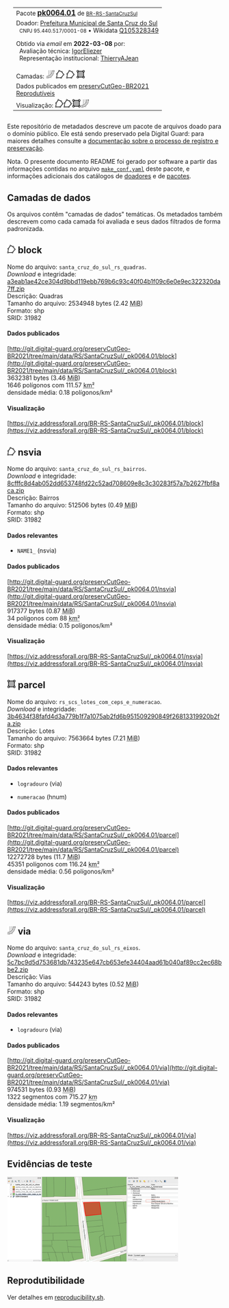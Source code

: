 <aside>
<table align="right" style="padding: 1em">
<tr><td>Pacote <a target="_git" title="link canônico para o git deste pacote" href="http://git.digital-guard.org/preserv-BR/blob/main/data/RS/SantaCruzSul/_pk0064.01"><big><b>pk0064.01</b></big></a> de <small><a target="_osmcodes" title="Jurisdição" href="https://osm.codes/BR-RS-SantaCruzSul">BR-RS-SantaCruzSul</a></small>
</td></tr>
<tr><td>
Doador: <a rel="external" target="_doador" href="https://www.santacruz.rs.gov.br">Prefeitura Municipal de Santa Cruz do Sul</a>
<br/>&nbsp; <small>CNPJ 95.440.517/0001-08</small> • Wikidata <a rel="external" target="_doador" title="link descritor Wikidata do doador" href="https://www.wikidata.org/wiki/Q105328349">Q105328349</a></small><br/>

Obtido via <i>email</i> em <b>2022-03-08</b> por:
<br/>&nbsp; Avaliação técnica: <a rel="external" target="_gitPerson" title="usuário Git" href="https://github.com/IgorEliezer">IgorEliezer</a>
<br/>&nbsp; Representação institucional: <a rel="external" target="_gitPerson" title="usuário Git" href="https://github.com/ThierryAJean">ThierryAJean</a><br/>
</td></tr>
<tr><td>Camadas: <a title="via" href="#-via"><img src="https://raw.githubusercontent.com/digital-guard/preserv/main/docs/assets/layerIcon-via.png" alt="via" width="20"/></a> <a title="block" href="#-block"><img src="https://raw.githubusercontent.com/digital-guard/preserv/main/docs/assets/layerIcon-block.png" alt="block" width="20"/></a> <a title="nsvia" href="#-nsvia"><img src="https://raw.githubusercontent.com/digital-guard/preserv/main/docs/assets/layerIcon-nsvia.png" alt="nsvia" width="20"/></a> <a title="parcel" href="#-parcel"><img src="https://raw.githubusercontent.com/digital-guard/preserv/main/docs/assets/layerIcon-parcel.png" alt="parcel" width="20"/></a> </td></tr>
<tr><td>Dados publicados em <a href="http://git.digital-guard.org/preservCutGeo-BR2021/tree/main/data/RS/SantaCruzSul/_pk0064.01">preservCutGeo-BR2021</a><br/><a href="#reprodutibilidade">Reprodutíveis</a></td></tr>
<tr><td>Visualização: <a title="block" href="https://viz.addressforall.org/BR-RS-SantaCruzSul/_pk0064.01/block"><img src="https://raw.githubusercontent.com/digital-guard/preserv/main/docs/assets/layerIcon-block.png" alt="block" width="20"/></a><a title="nsvia" href="https://viz.addressforall.org/BR-RS-SantaCruzSul/_pk0064.01/nsvia"><img src="https://raw.githubusercontent.com/digital-guard/preserv/main/docs/assets/layerIcon-nsvia.png" alt="nsvia" width="20"/></a><a title="parcel" href="https://viz.addressforall.org/BR-RS-SantaCruzSul/_pk0064.01/parcel"><img src="https://raw.githubusercontent.com/digital-guard/preserv/main/docs/assets/layerIcon-parcel.png" alt="parcel" width="20"/></a><a title="via" href="https://viz.addressforall.org/BR-RS-SantaCruzSul/_pk0064.01/via"><img src="https://raw.githubusercontent.com/digital-guard/preserv/main/docs/assets/layerIcon-via.png" alt="via" width="20"/></a></td></tr>
</table>
</aside>

<section>

Este repositório de metadados descreve um pacote de arquivos doado para o domínio público. Ele está sendo preservado pela Digital Guard: para maiores detalhes consulte a [documentação sobre o processo de registro e preservação](https://wiki.addressforall.org/doc/Documentação_Digital-guard).

Nota. O presente documento README foi gerado por software a partir das informações contidas no arquivo [`make_conf.yaml`](make_conf.yaml) deste pacote, e informações adicionais dos catálogos de [doadores](https://git.digital-guard.org/preserv-BR/blob/main/data/donor.csv) e de [pacotes](https://git.digital-guard.org/preserv-BR/blob/main/data/donatedPack.csv).

# Camadas de dados

Os arquivos contêm "camadas de dados" temáticas. Os metadados também descrevem como cada camada foi avaliada e seus dados filtrados de forma padronizada.

## <img src="https://raw.githubusercontent.com/digital-guard/preserv/main/docs/assets/layerIcon-block.png" alt="block" width="20"/> block

Nome do arquivo: `santa_cruz_do_sul_rs_quadras`.<br/>*Download* e integridade: [a3eab1ae42ce304d9bbd119ebb769b6c93c40f04b1f09c6e0e9ec322320da7ff.zip](http://dl.digital-guard.org/a3eab1ae42ce304d9bbd119ebb769b6c93c40f04b1f09c6e0e9ec322320da7ff.zip)<br/>Descrição: Quadras<br/>Tamanho do arquivo: 2534948 bytes (2.42 <abbr title="mebibyte">MiB</abbr>)<br/>Formato: shp<br/>SRID: 31982

#### Dados publicados
[http://git.digital-guard.org/preservCutGeo-BR2021/tree/main/data/RS/SantaCruzSul/_pk0064.01/block](http://git.digital-guard.org/preservCutGeo-BR2021/tree/main/data/RS/SantaCruzSul/_pk0064.01/block)<br/>3632381 bytes (3.46 <abbr title="mebibyte">MiB</abbr>)<br/>1646 polígonos com 111.57 <abbr title="quilômetros quadrados">km²</abbr><br/>densidade média: 0.18 polígonos/km²

#### Visualização
[https://viz.addressforall.org/BR-RS-SantaCruzSul/_pk0064.01/block](https://viz.addressforall.org/BR-RS-SantaCruzSul/_pk0064.01/block)
## <img src="https://raw.githubusercontent.com/digital-guard/preserv/main/docs/assets/layerIcon-nsvia.png" alt="nsvia" width="20"/> nsvia

Nome do arquivo: `santa_cruz_do_sul_rs_bairros`.<br/>*Download* e integridade: [8cfffc8d4ab052dd653748fd22c52ad708609e8c3c30283f57a7b2627fbf8aca.zip](http://dl.digital-guard.org/8cfffc8d4ab052dd653748fd22c52ad708609e8c3c30283f57a7b2627fbf8aca.zip)<br/>Descrição: Bairros<br/>Tamanho do arquivo: 512506 bytes (0.49 <abbr title="mebibyte">MiB</abbr>)<br/>Formato: shp<br/>SRID: 31982

#### Dados relevantes
* `NAME1_` (nsvia)

#### Dados publicados
[http://git.digital-guard.org/preservCutGeo-BR2021/tree/main/data/RS/SantaCruzSul/_pk0064.01/nsvia](http://git.digital-guard.org/preservCutGeo-BR2021/tree/main/data/RS/SantaCruzSul/_pk0064.01/nsvia)<br/>917377 bytes (0.87 <abbr title="mebibyte">MiB</abbr>)<br/>34 polígonos com 88 <abbr title="quilômetros quadrados">km²</abbr><br/>densidade média: 0.15 polígonos/km²

#### Visualização
[https://viz.addressforall.org/BR-RS-SantaCruzSul/_pk0064.01/nsvia](https://viz.addressforall.org/BR-RS-SantaCruzSul/_pk0064.01/nsvia)
## <img src="https://raw.githubusercontent.com/digital-guard/preserv/main/docs/assets/layerIcon-parcel.png" alt="parcel" width="20"/> parcel

Nome do arquivo: `rs_scs_lotes_com_ceps_e_numeracao`.<br/>*Download* e integridade: [3b4634f38fafd4d3a779b1f7a1075ab2fd6b951509290849f26813319920b2fa.zip](http://dl.digital-guard.org/3b4634f38fafd4d3a779b1f7a1075ab2fd6b951509290849f26813319920b2fa.zip)<br/>Descrição: Lotes<br/>Tamanho do arquivo: 7563664 bytes (7.21 <abbr title="mebibyte">MiB</abbr>)<br/>Formato: shp<br/>SRID: 31982

#### Dados relevantes
* `logradouro` (via)

* `numeracao` (hnum)

#### Dados publicados
[http://git.digital-guard.org/preservCutGeo-BR2021/tree/main/data/RS/SantaCruzSul/_pk0064.01/parcel](http://git.digital-guard.org/preservCutGeo-BR2021/tree/main/data/RS/SantaCruzSul/_pk0064.01/parcel)<br/>12272728 bytes (11.7 <abbr title="mebibyte">MiB</abbr>)<br/>45351 polígonos com 116.24 <abbr title="quilômetros quadrados">km²</abbr><br/>densidade média: 0.56 polígonos/km²

#### Visualização
[https://viz.addressforall.org/BR-RS-SantaCruzSul/_pk0064.01/parcel](https://viz.addressforall.org/BR-RS-SantaCruzSul/_pk0064.01/parcel)
## <img src="https://raw.githubusercontent.com/digital-guard/preserv/main/docs/assets/layerIcon-via.png" alt="via" width="20"/> via

Nome do arquivo: `santa_cruz_do_sul_rs_eixos`.<br/>*Download* e integridade: [5c7bc9d5d753681db743235e647cb653efe34404aad61b040af89cc2ec68bbe2.zip](http://dl.digital-guard.org/5c7bc9d5d753681db743235e647cb653efe34404aad61b040af89cc2ec68bbe2.zip)<br/>Descrição: Vias<br/>Tamanho do arquivo: 544243 bytes (0.52 <abbr title="mebibyte">MiB</abbr>)<br/>Formato: shp<br/>SRID: 31982

#### Dados relevantes
* `logradouro` (via)

#### Dados publicados
[http://git.digital-guard.org/preservCutGeo-BR2021/tree/main/data/RS/SantaCruzSul/_pk0064.01/via](http://git.digital-guard.org/preservCutGeo-BR2021/tree/main/data/RS/SantaCruzSul/_pk0064.01/via)<br/>974531 bytes (0.93 <abbr title="mebibyte">MiB</abbr>)<br/>1322 segmentos com 715.27 <abbr title="quilômetros">km</abbr><br/>densidade média: 1.19 segmentos/km²

#### Visualização
[https://viz.addressforall.org/BR-RS-SantaCruzSul/_pk0064.01/via](https://viz.addressforall.org/BR-RS-SantaCruzSul/_pk0064.01/via)

# Evidências de teste
<img src="qgis.png" width="400"/>

</section>
<section>

# Reprodutibilidade

Ver detalhes em [reproducibility.sh](reproducibility.sh).

</section>

